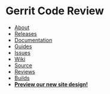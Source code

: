 # Gerrit Code Review

* [About](/about.md)
* [Releases](/releases/README.md)
* [Documentation](https://gerrit-documentation.storage.googleapis.com/Documentation/2.14.5.1/index.html)
* [Guides](/docs/guides.md)
* [Issues](/issues.md)
* [Wiki](https://gerrit.googlesource.com/homepage/+/md-pages/docs/)
* [Source](https://gerrit.googlesource.com/gerrit/)
* [Reviews](https://gerrit-review.googlesource.com/#/q/status:open+project:gerrit)
* [Builds](https://gerrit-ci.gerritforge.com)
* **[Preview our new site design!](https://gerritcodereview-test.gsrc.io)**

[home]: /index.md
[logo]: /images/diffy45.png
